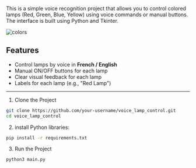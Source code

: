 This is a simple voice recognition project that allows you to control colored lamps (Red, Green, Blue, Yellow) using voice commands or manual buttons. The interface is built using Python and Tkinter.

![colors](https://github.com/user-attachments/assets/1db8c166-4841-4ca7-94f2-36110ff64f2c)


##  Features

- Control lamps by voice in **French / English**
- Manual ON/OFF buttons for each lamp
- Clear visual feedback for each lamp
- Labels for each lamp (e.g., "Red Lamp")


--- 


1. Clone the Project

```bash
git clone https://github.com/your-username/voice_lamp_control.git
cd voice_lamp_control
```

2. install Python libraries:

```bash
pip install -r requirements.txt
```

3. Run the Project
```bash
python3 main.py
```
